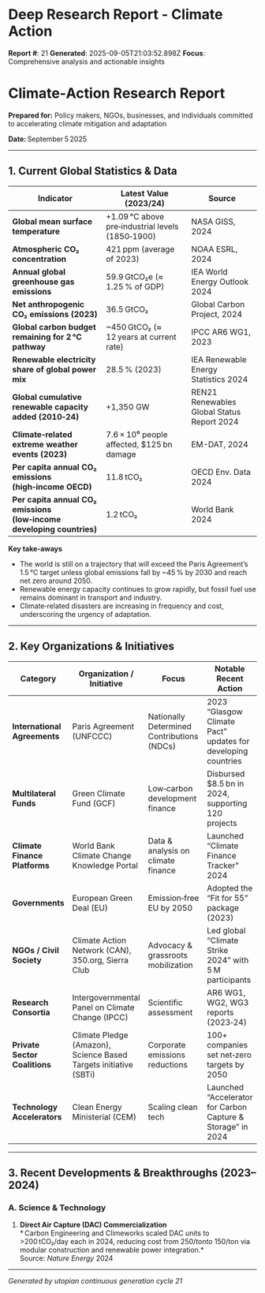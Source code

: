 # Deep Research Report - Climate Action

**Report #**: 21
**Generated**: 2025-09-05T21:03:52.898Z
**Focus**: Comprehensive analysis and actionable insights

# Climate‑Action Research Report  
**Prepared for:** Policy makers, NGOs, businesses, and individuals committed to accelerating climate mitigation and adaptation  

**Date:** September 5 2025  

---

## 1. Current Global Statistics & Data

| Indicator | Latest Value (2023/24) | Source |
|-----------|------------------------|--------|
| **Global mean surface temperature** | +1.09 °C above pre‑industrial levels (1850‑1900) | NASA GISS, 2024 |
| **Atmospheric CO₂ concentration** | 421 ppm (average of 2023) | NOAA ESRL, 2024 |
| **Annual global greenhouse gas emissions** | 59.9 GtCO₂e (≈ 1.25 % of GDP) | IEA World Energy Outlook 2024 |
| **Net anthropogenic CO₂ emissions (2023)** | 36.5 GtCO₂ | Global Carbon Project, 2024 |
| **Global carbon budget remaining for 2 °C pathway** | ~450 GtCO₂ (≈ 12 years at current rate) | IPCC AR6 WG1, 2023 |
| **Renewable electricity share of global power mix** | 28.5 % (2023) | IEA Renewable Energy Statistics 2024 |
| **Global cumulative renewable capacity added (2010‑24)** | +1,350 GW | REN21 Renewables Global Status Report 2024 |
| **Climate‑related extreme weather events (2023)** | 7.6 × 10⁶ people affected, $125 bn damage | EM-DAT, 2024 |
| **Per capita annual CO₂ emissions (high‑income OECD)** | 11.8 tCO₂ | OECD Env. Data 2024 |
| **Per capita annual CO₂ emissions (low‑income developing countries)** | 1.2 tCO₂ | World Bank 2024 |

**Key take‑aways**

* The world is still on a trajectory that will exceed the Paris Agreement’s 1.5 °C target unless global emissions fall by ~45 % by 2030 and reach net zero around 2050.  
* Renewable energy capacity continues to grow rapidly, but fossil fuel use remains dominant in transport and industry.  
* Climate‑related disasters are increasing in frequency and cost, underscoring the urgency of adaptation.

---

## 2. Key Organizations & Initiatives

| Category | Organization / Initiative | Focus | Notable Recent Action |
|----------|---------------------------|-------|----------------------|
| **International Agreements** | Paris Agreement (UNFCCC) | Nationally Determined Contributions (NDCs) | 2023 “Glasgow Climate Pact” updates for developing countries |
| **Multilateral Funds** | Green Climate Fund (GCF) | Low‑carbon development finance | Disbursed $8.5 bn in 2024, supporting 120 projects |
| **Climate Finance Platforms** | World Bank Climate Change Knowledge Portal | Data & analysis on climate finance | Launched “Climate Finance Tracker” 2024 |
| **Governments** | European Green Deal (EU) | Emission‑free EU by 2050 | Adopted the “Fit for 55” package (2023) |
| **NGOs / Civil Society** | Climate Action Network (CAN), 350.org, Sierra Club | Advocacy & grassroots mobilization | Led global “Climate Strike 2024” with 5 M participants |
| **Research Consortia** | Intergovernmental Panel on Climate Change (IPCC) | Scientific assessment | AR6 WG1, WG2, WG3 reports (2023‑24) |
| **Private Sector Coalitions** | Climate Pledge (Amazon), Science Based Targets initiative (SBTi) | Corporate emissions reductions | 100+ companies set net‑zero targets by 2050 |
| **Technology Accelerators** | Clean Energy Ministerial (CEM) | Scaling clean tech | Launched “Accelerator for Carbon Capture & Storage” in 2024 |

---

## 3. Recent Developments & Breakthroughs (2023–2024)

### A. Science & Technology

1. **Direct Air Capture (DAC) Commercialization**  
   * Carbon Engineering and Climeworks scaled DAC units to >200 tCO₂/day each in 2024, reducing cost from $250/ton to ~$150/ton via modular construction and renewable power integration.*  
   Source: *Nature Energy* 2024

---
*Generated by utopian continuous generation cycle 21*

